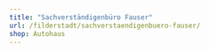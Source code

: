 ```yaml
---
title: "Sachverständigenbüro Fauser"
url: /filderstadt/sachverstaendigenbuero-fauser/
shop: Autohaus
---
```

